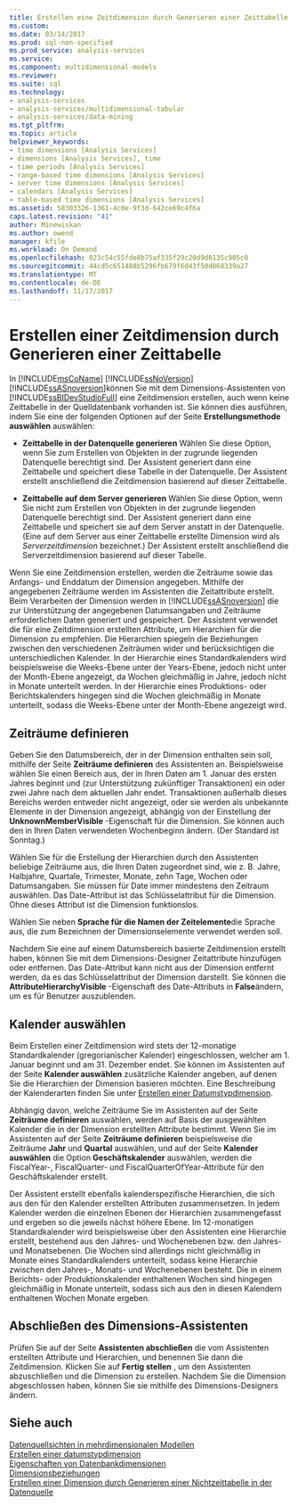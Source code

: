 ```yaml
---
title: Erstellen eine Zeitdimension durch Generieren einer Zeittabelle | Microsoft Docs
ms.custom: 
ms.date: 03/14/2017
ms.prod: sql-non-specified
ms.prod_service: analysis-services
ms.service: 
ms.component: multidimensional-models
ms.reviewer: 
ms.suite: sql
ms.technology:
- analysis-services
- analysis-services/multidimensional-tabular
- analysis-services/data-mining
ms.tgt_pltfrm: 
ms.topic: article
helpviewer_keywords:
- time dimensions [Analysis Services]
- dimensions [Analysis Services], time
- time periods [Analysis Services]
- range-based time dimensions [Analysis Services]
- server time dimensions [Analysis Services]
- calendars [Analysis Services]
- table-based time dimensions [Analysis Services]
ms.assetid: 58303326-1361-4c0e-9f3d-642ce69c4f6a
caps.latest.revision: "41"
author: Minewiskan
ms.author: owend
manager: kfile
ms.workload: On Demand
ms.openlocfilehash: 023c54c55fde8b75af335f29c20d9d0135c905c0
ms.sourcegitcommit: 44cd5c651488b5296fb679f6d43f50d068339a27
ms.translationtype: MT
ms.contentlocale: de-DE
ms.lasthandoff: 11/17/2017
---
```

# <a name="create-a-time-dimension-by-generating-a-time-table"></a>Erstellen einer Zeitdimension durch Generieren einer Zeittabelle
  In [!INCLUDE[msCoName](../../includes/msconame-md.md)] [!INCLUDE[ssNoVersion](../../includes/ssnoversion-md.md)] [!INCLUDE[ssASnoversion](../../includes/ssasnoversion-md.md)]können Sie mit dem Dimensions-Assistenten von [!INCLUDE[ssBIDevStudioFull](../../includes/ssbidevstudiofull-md.md)] eine Zeitdimension erstellen, auch wenn keine Zeittabelle in der Quelldatenbank vorhanden ist. Sie können dies ausführen, indem Sie eine der folgenden Optionen auf der Seite **Erstellungsmethode auswählen** auswählen:  
  
-   **Zeittabelle in der Datenquelle generieren** Wählen Sie diese Option, wenn Sie zum Erstellen von Objekten in der zugrunde liegenden Datenquelle berechtigt sind. Der Assistent generiert dann eine Zeittabelle und speichert diese Tabelle in der Datenquelle. Der Assistent erstellt anschließend die Zeitdimension basierend auf dieser Zeittabelle.  
  
-   **Zeittabelle auf dem Server generieren** Wählen Sie diese Option, wenn Sie nicht zum Erstellen von Objekten in der zugrunde liegenden Datenquelle berechtigt sind. Der Assistent generiert dann eine Zeittabelle und speichert sie auf dem Server anstatt in der Datenquelle. (Eine auf dem Server aus einer Zeittabelle erstellte Dimension wird als *Serverzeitdimension* bezeichnet.) Der Assistent erstellt anschließend die Serverzeitdimension basierend auf dieser Tabelle.  
  
 Wenn Sie eine Zeitdimension erstellen, werden die Zeiträume sowie das Anfangs- und Enddatum der Dimension angegeben. Mithilfe der angegebenen Zeiträume werden im Assistenten die Zeitattribute erstellt. Beim Verarbeiten der Dimension werden in [!INCLUDE[ssASnoversion](../../includes/ssasnoversion-md.md)] die zur Unterstützung der angegebenen Datumsangaben und Zeiträume erforderlichen Daten generiert und gespeichert. Der Assistent verwendet die für eine Zeitdimension erstellten Attribute, um Hierarchien für die Dimension zu empfehlen. Die Hierarchien spiegeln die Beziehungen zwischen den verschiedenen Zeiträumen wider und berücksichtigen die unterschiedlichen Kalender. In der Hierarchie eines Standardkalenders wird beispielsweise die Weeks-Ebene unter der Years-Ebene, jedoch nicht unter der Month-Ebene angezeigt, da Wochen gleichmäßig in Jahre, jedoch nicht in Monate unterteilt werden. In der Hierarchie eines Produktions- oder Berichtskalenders hingegen sind die Wochen gleichmäßig in Monate unterteilt, sodass die Weeks-Ebene unter der Month-Ebene angezeigt wird.  
  
## <a name="define-time-periods"></a>Zeiträume definieren  
 Geben Sie den Datumsbereich, der in der Dimension enthalten sein soll, mithilfe der Seite **Zeiträume definieren** des Assistenten an. Beispielsweise wählen Sie einen Bereich aus, der in Ihren Daten am 1. Januar des ersten Jahres beginnt und (zur Unterstützung zukünftiger Transaktionen) ein oder zwei Jahre nach dem aktuellen Jahr endet. Transaktionen außerhalb dieses Bereichs werden entweder nicht angezeigt, oder sie werden als unbekannte Elemente in der Dimension angezeigt, abhängig von der Einstellung der **UnknownMemberVisible** -Eigenschaft für die Dimension. Sie können auch den in Ihren Daten verwendeten Wochenbeginn ändern. (Der Standard ist Sonntag.)  
  
 Wählen Sie für die Erstellung der Hierarchien durch den Assistenten beliebige Zeiträume aus, die Ihren Daten zugeordnet sind, wie z. B. Jahre, Halbjahre, Quartale, Trimester, Monate, zehn Tage, Wochen oder Datumsangaben. Sie müssen für Date immer mindestens den Zeitraum auswählen. Das Date-Attribut ist das Schlüsselattribut für die Dimension. Ohne dieses Attribut ist die Dimension funktionslos.  
  
 Wählen Sie neben **Sprache für die Namen der Zeitelemente**die Sprache aus, die zum Bezeichnen der Dimensionselemente verwendet werden soll.  
  
 Nachdem Sie eine auf einem Datumsbereich basierte Zeitdimension erstellt haben, können Sie mit dem Dimensions-Designer Zeitattribute hinzufügen oder entfernen. Das Date-Attribut kann nicht aus der Dimension entfernt werden, da es das Schlüsselattribut der Dimension darstellt. Sie können die **AttributeHierarchyVisible** -Eigenschaft des Date-Attributs in **False**ändern, um es für Benutzer auszublenden.  
  
## <a name="select-calendars"></a>Kalender auswählen  
 Beim Erstellen einer Zeitdimension wird stets der 12-monatige Standardkalender (gregorianischer Kalender) eingeschlossen, welcher am 1. Januar beginnt und am 31. Dezember endet. Sie können im Assistenten auf der Seite **Kalender auswählen** zusätzliche Kalender angeben, auf denen Sie die Hierarchien der Dimension basieren möchten. Eine Beschreibung der Kalenderarten finden Sie unter [Erstellen einer Datumstypdimension](../../analysis-services/multidimensional-models/database-dimensions-create-a-date-type-dimension.md).  
  
 Abhängig davon, welche Zeiträume Sie im Assistenten auf der Seite **Zeiträume definieren** auswählen, werden auf Basis der ausgewählten Kalender die in der Dimension erstellten Attribute bestimmt. Wenn Sie im Assistenten auf der Seite **Zeiträume definieren** beispielsweise die Zeiträume **Jahr** und **Quartal** auswählen, und auf der Seite **Kalender auswählen** die Option **Geschäftskalender** auswählen, werden die FiscalYear-, FiscalQuarter- und FiscalQuarterOfYear-Attribute für den Geschäftskalender erstellt.  
  
 Der Assistent erstellt ebenfalls kalenderspezifische Hierarchien, die sich aus den für den Kalender erstellten Attributen zusammensetzen. In jedem Kalender werden die einzelnen Ebenen der Hierarchien zusammengefasst und ergeben so die jeweils nächst höhere Ebene. Im 12-monatigen Standardkalender wird beispielsweise über den Assistenten eine Hierarchie erstellt, bestehend aus den Jahres- und Wochenebenen bzw. den Jahres- und Monatsebenen. Die Wochen sind allerdings nicht gleichmäßig in Monate eines Standardkalenders unterteilt, sodass keine Hierarchie zwischen den Jahres-, Monats- und Wochenebenen besteht. Die in einem Berichts- oder Produktionskalender enthaltenen Wochen sind hingegen gleichmäßig in Monate unterteilt, sodass sich aus den in diesen Kalendern enthaltenen Wochen Monate ergeben.  
  
## <a name="completing-the-dimension-wizard"></a>Abschließen des Dimensions-Assistenten  
 Prüfen Sie auf der Seite **Assistenten abschließen** die vom Assistenten erstellten Attribute und Hierarchien, und benennen Sie dann die Zeitdimension. Klicken Sie auf **Fertig stellen** , um den Assistenten abzuschließen und die Dimension zu erstellen. Nachdem Sie die Dimension abgeschlossen haben, können Sie sie mithilfe des Dimensions-Designers ändern.  
  
## <a name="see-also"></a>Siehe auch  
 [Datenquellsichten in mehrdimensionalen Modellen](../../analysis-services/multidimensional-models/data-source-views-in-multidimensional-models.md)   
 [Erstellen einer datumstypdimension](../../analysis-services/multidimensional-models/database-dimensions-create-a-date-type-dimension.md)   
 [Eigenschaften von Datenbankdimensionen](../../analysis-services/multidimensional-models-olap-logical-dimension-objects/database-dimension-properties.md)   
 [Dimensionsbeziehungen](../../analysis-services/multidimensional-models-olap-logical-cube-objects/dimension-relationships.md)   
 [Erstellen einer Dimension durch Generieren einer Nichtzeittabelle in der Datenquelle](../../analysis-services/multidimensional-models/create-a-dimension-by-generating-a-non-time-table-in-the-data-source.md)  
  
  
